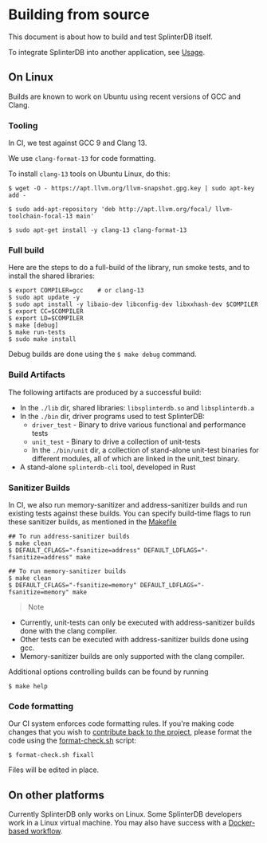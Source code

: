 # Building from source

This document is about how to build and test SplinterDB itself.

To integrate SplinterDB into another application, see [Usage](usage.md).

## On Linux
Builds are known to work on Ubuntu using recent versions of GCC and Clang.

### Tooling
In CI, we test against GCC 9 and Clang 13.

We use `clang-format-13` for code formatting.

To install `clang-13` tools on Ubuntu Linux, do this:

```shell
$ wget -O - https://apt.llvm.org/llvm-snapshot.gpg.key | sudo apt-key add -

$ sudo add-apt-repository 'deb http://apt.llvm.org/focal/ llvm-toolchain-focal-13 main'

$ sudo apt-get install -y clang-13 clang-format-13
```

### Full build
Here are the steps to do a full-build of the library, run smoke tests, and to install the shared libraries:

```shell
$ export COMPILER=gcc    # or clang-13
$ sudo apt update -y
$ sudo apt install -y libaio-dev libconfig-dev libxxhash-dev $COMPILER
$ export CC=$COMPILER
$ export LD=$COMPILER
$ make [debug]
$ make run-tests
$ sudo make install
```
Debug builds are done using the `$ make debug` command.

### Build Artifacts

The following artifacts are produced by a successful build:
- In the `./lib` dir, shared libraries: `libsplinterdb.so` and `libsplinterdb.a`
- In the `./bin` dir, driver programs used to test SplinterDB:
     - `driver_test` - Binary to drive various functional and performance tests
     - `unit_test` - Binary to drive a collection of unit-tests
     - In the `./bin/unit` dir, a collection of stand-alone unit-test binaries for different modules, all of which are linked in the unit_test binary.
 - A stand-alone `splinterdb-cli` tool, developed in Rust

### Sanitizer Builds

In CI, we also run memory-sanitizer and address-sanitizer builds and run
existing tests against these builds. You can specify build-time flags to
run these sanitizer builds, as mentioned in the [Makefile](../Makefile)


```shell
## To run address-sanitizer builds
$ make clean
$ DEFAULT_CFLAGS="-fsanitize=address" DEFAULT_LDFLAGS="-fsanitize=address" make

## To run memory-sanitizer builds
$ make clean
$ DEFAULT_CFLAGS="-fsanitize=memory" DEFAULT_LDFLAGS="-fsanitize=memory" make
```

> Note
- Currently, unit-tests can only be executed with address-sanitizer builds done with the clang compiler.
- Other tests can be executed with address-sanitizer builds done using gcc.
- Memory-sanitizer builds are only supported with the clang compiler.

Additional options controlling builds can be found by running
```shell
$ make help
```

### Code formatting
Our CI system enforces code formatting rules.  If you're making code changes
that you wish to [contribute back to the project](../CONTRIBUTING.md), please
format the code using the [format-check.sh](../format-check.sh) script:

```shell
$ format-check.sh fixall
```
Files will be edited in place.

## On other platforms
Currently SplinterDB only works on Linux.  Some SplinterDB developers work in a Linux virtual machine.  You may also have success with a [Docker-based workflow](docker.md).
